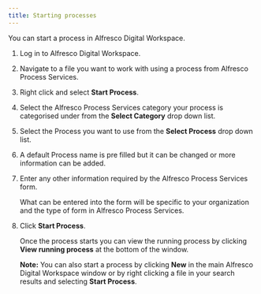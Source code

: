 ```yaml
---
title: Starting processes
---
```

You can start a process in Alfresco Digital Workspace.

1. Log in to Alfresco Digital Workspace.

2. Navigate to a file you want to work with using a process from Alfresco Process Services.

3. Right click and select **Start Process**.

4. Select the Alfresco Process Services category your process is categorised under from the **Select Category** drop down list.

5. Select the Process you want to use from the **Select Process** drop down list.

6. A default Process name is pre filled but it can be changed or more information can be added.

7. Enter any other information required by the Alfresco Process Services form.

    What can be entered into the form will be specific to your organization and the type of form in Alfresco Process Services.

8. Click **Start Process**.

    Once the process starts you can view the running process by clicking **View running process** at the bottom of the window.

    **Note:** You can also start a process by clicking **New** in the main Alfresco Digital Workspace window or by right clicking a file in your search results and selecting **Start Process**.
    